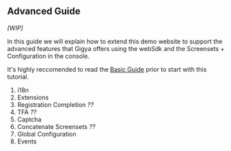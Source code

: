 ## Advanced Guide
_[WIP]_

In this guide we will explain how to extend this demo website to support the advanced features that Gigya offers using the webSdk and the Screensets + Configuration in the console.

It's highly reccomended to read the [Basic Guide](basic.md) prior to start with this tutorial.

1. i18n
2. Extensions
3. Registration Completion _??_
4. TFA _??_
5. Captcha
7. Concatenate Screensets _??_
8. Global Configuration
9. Events
